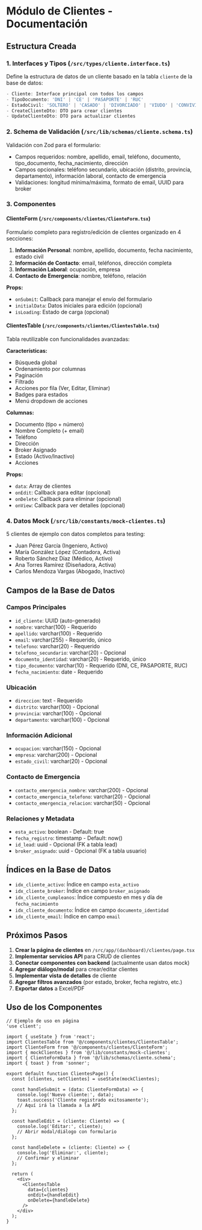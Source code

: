 # Módulo de Clientes - Documentación

## Estructura Creada

### 1. **Interfaces y Tipos** (`/src/types/cliente.interface.ts`)

Define la estructura de datos de un cliente basado en la tabla `cliente` de la base de datos:

```typescript
- Cliente: Interface principal con todos los campos
- TipoDocumento: 'DNI' | 'CE' | 'PASAPORTE' | 'RUC'
- EstadoCivil: 'SOLTERO' | 'CASADO' | 'DIVORCIADO' | 'VIUDO' | 'CONVIVIENTE'
- CreateClienteDto: DTO para crear clientes
- UpdateClienteDto: DTO para actualizar clientes
```

### 2. **Schema de Validación** (`/src/lib/schemas/cliente.schema.ts`)

Validación con Zod para el formulario:
- Campos requeridos: nombre, apellido, email, teléfono, documento, tipo_documento, fecha_nacimiento, dirección
- Campos opcionales: teléfono secundario, ubicación (distrito, provincia, departamento), información laboral, contacto de emergencia
- Validaciones: longitud mínima/máxima, formato de email, UUID para broker

### 3. **Componentes**

#### **ClienteForm** (`/src/components/clientes/ClienteForm.tsx`)
Formulario completo para registro/edición de clientes organizado en 4 secciones:

1. **Información Personal**: nombre, apellido, documento, fecha nacimiento, estado civil
2. **Información de Contacto**: email, teléfonos, dirección completa
3. **Información Laboral**: ocupación, empresa
4. **Contacto de Emergencia**: nombre, teléfono, relación

**Props:**
- `onSubmit`: Callback para manejar el envío del formulario
- `initialData`: Datos iniciales para edición (opcional)
- `isLoading`: Estado de carga (opcional)

#### **ClientesTable** (`/src/components/clientes/ClientesTable.tsx`)
Tabla reutilizable con funcionalidades avanzadas:

**Características:**
- Búsqueda global
- Ordenamiento por columnas
- Paginación
- Filtrado
- Acciones por fila (Ver, Editar, Eliminar)
- Badges para estados
- Menú dropdown de acciones

**Columnas:**
- Documento (tipo + número)
- Nombre Completo (+ email)
- Teléfono
- Dirección
- Broker Asignado
- Estado (Activo/Inactivo)
- Acciones

**Props:**
- `data`: Array de clientes
- `onEdit`: Callback para editar (opcional)
- `onDelete`: Callback para eliminar (opcional)
- `onView`: Callback para ver detalles (opcional)

### 4. **Datos Mock** (`/src/lib/constants/mock-clientes.ts`)

5 clientes de ejemplo con datos completos para testing:
- Juan Pérez García (Ingeniero, Activo)
- María González López (Contadora, Activa)
- Roberto Sánchez Díaz (Médico, Activo)
- Ana Torres Ramírez (Diseñadora, Activa)
- Carlos Mendoza Vargas (Abogado, Inactivo)

## Campos de la Base de Datos

### Campos Principales
- `id_cliente`: UUID (auto-generado)
- `nombre`: varchar(100) - Requerido
- `apellido`: varchar(100) - Requerido
- `email`: varchar(255) - Requerido, único
- `telefono`: varchar(20) - Requerido
- `telefono_secundario`: varchar(20) - Opcional
- `documento_identidad`: varchar(20) - Requerido, único
- `tipo_documento`: varchar(10) - Requerido (DNI, CE, PASAPORTE, RUC)
- `fecha_nacimiento`: date - Requerido

### Ubicación
- `direccion`: text - Requerido
- `distrito`: varchar(100) - Opcional
- `provincia`: varchar(100) - Opcional
- `departamento`: varchar(100) - Opcional

### Información Adicional
- `ocupacion`: varchar(150) - Opcional
- `empresa`: varchar(200) - Opcional
- `estado_civil`: varchar(20) - Opcional

### Contacto de Emergencia
- `contacto_emergencia_nombre`: varchar(200) - Opcional
- `contacto_emergencia_telefono`: varchar(20) - Opcional
- `contacto_emergencia_relacion`: varchar(50) - Opcional

### Relaciones y Metadata
- `esta_activo`: boolean - Default: true
- `fecha_registro`: timestamp - Default: now()
- `id_lead`: uuid - Opcional (FK a tabla lead)
- `broker_asignado`: uuid - Opcional (FK a tabla usuario)

## Índices en la Base de Datos
- `idx_cliente_activo`: Índice en campo `esta_activo`
- `idx_cliente_broker`: Índice en campo `broker_asignado`
- `idx_cliente_cumpleanos`: Índice compuesto en mes y día de `fecha_nacimiento`
- `idx_cliente_documento`: Índice en campo `documento_identidad`
- `idx_cliente_email`: Índice en campo `email`

## Próximos Pasos

1. **Crear la página de clientes** en `/src/app/(dashboard)/clientes/page.tsx`
2. **Implementar servicios API** para CRUD de clientes
3. **Conectar componentes con backend** (actualmente usan datos mock)
4. **Agregar diálogo/modal** para crear/editar clientes
5. **Implementar vista de detalles** de cliente
6. **Agregar filtros avanzados** (por estado, broker, fecha registro, etc.)
7. **Exportar datos** a Excel/PDF

## Uso de los Componentes

```tsx
// Ejemplo de uso en página
'use client';

import { useState } from 'react';
import ClientesTable from '@/components/clientes/ClientesTable';
import ClienteForm from '@/components/clientes/ClienteForm';
import { mockClientes } from '@/lib/constants/mock-clientes';
import { ClienteFormData } from '@/lib/schemas/cliente.schema';
import { toast } from 'sonner';

export default function ClientesPage() {
  const [clientes, setClientes] = useState(mockClientes);

  const handleSubmit = (data: ClienteFormData) => {
    console.log('Nuevo cliente:', data);
    toast.success('Cliente registrado exitosamente');
    // Aquí irá la llamada a la API
  };

  const handleEdit = (cliente: Cliente) => {
    console.log('Editar:', cliente);
    // Abrir modal/diálogo con formulario
  };

  const handleDelete = (cliente: Cliente) => {
    console.log('Eliminar:', cliente);
    // Confirmar y eliminar
  };

  return (
    <div>
      <ClientesTable 
        data={clientes}
        onEdit={handleEdit}
        onDelete={handleDelete}
      />
    </div>
  );
}
```
